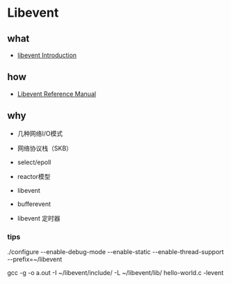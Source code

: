 # Libevent 


## what  

- [libevent Introduction](http://www.wangafu.net/~nickm/libevent-2.1/doxygen/html/)

## how

- [Libevent Reference Manual](http://www.wangafu.net/~nickm/libevent-book/)

## why

* 几种网络I/O模式


* 网络协议栈（SKB）


* select/epoll 


* reactor模型


* libevent 


* bufferevent


* libevent 定时器







### tips 

 ./configure --enable-debug-mode --enable-static --enable-thread-support --prefix=~/libevent

gcc -g -o a.out -I ~/libevent/include/ -L ~/libevent/lib/ hello-world.c -levent
